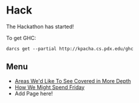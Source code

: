 # Hack



The Hackathon has started!



To get GHC:


```wiki
darcs get --partial http://kpacha.cs.pdx.edu/ghc
```

## Menu


- [Areas We'd Like To See Covered in More Depth](more-depth)
- [How We Might Spend Friday](friday-ideas)
- Add Page here!
